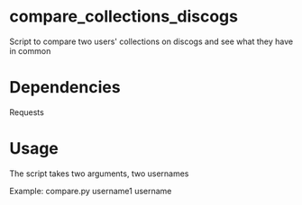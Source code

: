 # compare_collections_discogs
Script to compare two users' collections on discogs and see what they have in common

# Dependencies
Requests

# Usage
The script takes two arguments, two usernames

Example: compare.py username1 username
